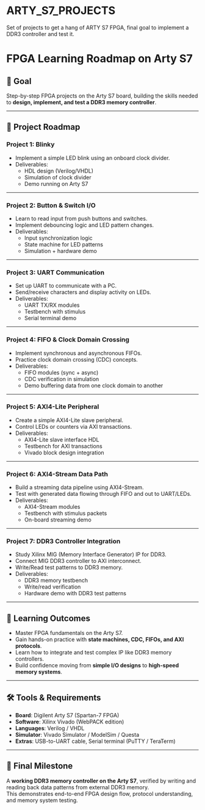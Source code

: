 # ARTY_S7_PROJECTS
Set of projects to get a hang of ARTY S7 FPGA, final goal to implement a DDR3 controller and test it.

# FPGA Learning Roadmap on Arty S7

## 🎯 Goal
Step-by-step FPGA projects on the Arty S7 board, building the skills needed to **design, implement, and test a DDR3 memory controller**.

---

## 📂 Project Roadmap

### Project 1: Blinky
- Implement a simple LED blink using an onboard clock divider.
- Deliverables:
  - HDL design (Verilog/VHDL)
  - Simulation of clock divider
  - Demo running on Arty S7

---

### Project 2: Button & Switch I/O
- Learn to read input from push buttons and switches.
- Implement debouncing logic and LED pattern changes.
- Deliverables:
  - Input synchronization logic
  - State machine for LED patterns
  - Simulation + hardware demo

---

### Project 3: UART Communication
- Set up UART to communicate with a PC.
- Send/receive characters and display activity on LEDs.
- Deliverables:
  - UART TX/RX modules
  - Testbench with stimulus
  - Serial terminal demo

---

### Project 4: FIFO & Clock Domain Crossing
- Implement synchronous and asynchronous FIFOs.
- Practice clock domain crossing (CDC) concepts.
- Deliverables:
  - FIFO modules (sync + async)
  - CDC verification in simulation
  - Demo buffering data from one clock domain to another

---

### Project 5: AXI4-Lite Peripheral
- Create a simple AXI4-Lite slave peripheral.
- Control LEDs or counters via AXI transactions.
- Deliverables:
  - AXI4-Lite slave interface HDL
  - Testbench for AXI transactions
  - Vivado block design integration

---

### Project 6: AXI4-Stream Data Path
- Build a streaming data pipeline using AXI4-Stream.
- Test with generated data flowing through FIFO and out to UART/LEDs.
- Deliverables:
  - AXI4-Stream modules
  - Testbench with stimulus packets
  - On-board streaming demo

---

### Project 7: DDR3 Controller Integration
- Study Xilinx MIG (Memory Interface Generator) IP for DDR3.
- Connect MIG DDR3 controller to AXI interconnect.
- Write/Read test patterns to DDR3 memory.
- Deliverables:
  - DDR3 memory testbench
  - Write/read verification
  - Hardware demo with DDR3 test patterns

---

## 📘 Learning Outcomes
- Master FPGA fundamentals on the Arty S7.
- Gain hands-on practice with **state machines, CDC, FIFOs, and AXI protocols**.
- Learn how to integrate and test complex IP like DDR3 memory controllers.
- Build confidence moving from **simple I/O designs** to **high-speed memory systems**.

---

## 🛠️ Tools & Requirements
- **Board**: Digilent Arty S7 (Spartan-7 FPGA)
- **Software**: Xilinx Vivado (WebPACK edition)
- **Languages**: Verilog / VHDL
- **Simulator**: Vivado Simulator / ModelSim / Questa
- **Extras**: USB-to-UART cable, Serial terminal (PuTTY / TeraTerm)

---

## 🚀 Final Milestone
A **working DDR3 memory controller on the Arty S7**, verified by writing and reading back data patterns from external DDR3 memory.  
This demonstrates end-to-end FPGA design flow, protocol understanding, and memory system testing.
